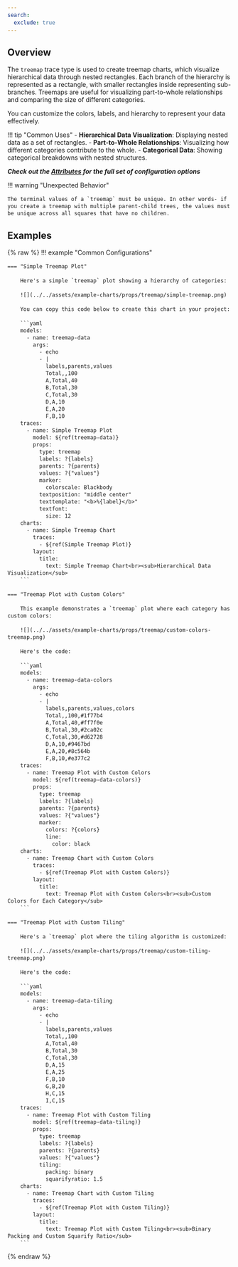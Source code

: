 ```yaml
---
search:
  exclude: true
---
```

<!--start-->
## Overview

The `treemap` trace type is used to create treemap charts, which visualize hierarchical data through nested rectangles. Each branch of the hierarchy is represented as a rectangle, with smaller rectangles inside representing sub-branches. Treemaps are useful for visualizing part-to-whole relationships and comparing the size of different categories.

You can customize the colors, labels, and hierarchy to represent your data effectively.

!!! tip "Common Uses"
    - **Hierarchical Data Visualization**: Displaying nested data as a set of rectangles.
    - **Part-to-Whole Relationships**: Visualizing how different categories contribute to the whole.
    - **Categorical Data**: Showing categorical breakdowns with nested structures.

_**Check out the [Attributes](../configuration/Trace/Props/Treemap/#attributes) for the full set of configuration options**_

!!! warning "Unexpected Behavior"

    The terminal values of a `treemap` must be unique. In other words- if you create a treemap with multiple parent-child trees, the values must be unique across all squares that have no children.

## Examples

{% raw %}
!!! example "Common Configurations"

    === "Simple Treemap Plot"

        Here's a simple `treemap` plot showing a hierarchy of categories:

        ![](../../assets/example-charts/props/treemap/simple-treemap.png)

        You can copy this code below to create this chart in your project:

        ```yaml
        models:
          - name: treemap-data
            args:
              - echo
              - |
                labels,parents,values
                Total,,100
                A,Total,40
                B,Total,30
                C,Total,30
                D,A,10
                E,A,20
                F,B,10
        traces:
          - name: Simple Treemap Plot
            model: ${ref(treemap-data)}
            props:
              type: treemap
              labels: ?{labels}
              parents: ?{parents}
              values: ?{"values"}
              marker: 
                colorscale: Blackbody
              textposition: "middle center"
              texttemplate: "<b>%{label}</b>"
              textfont:
                size: 12
        charts:
          - name: Simple Treemap Chart
            traces:
              - ${ref(Simple Treemap Plot)}
            layout:
              title:
                text: Simple Treemap Chart<br><sub>Hierarchical Data Visualization</sub>
        ```

    === "Treemap Plot with Custom Colors"

        This example demonstrates a `treemap` plot where each category has custom colors:

        ![](../../assets/example-charts/props/treemap/custom-colors-treemap.png)

        Here's the code:

        ```yaml
        models:
          - name: treemap-data-colors
            args:
              - echo
              - |
                labels,parents,values,colors
                Total,,100,#1f77b4
                A,Total,40,#ff7f0e
                B,Total,30,#2ca02c
                C,Total,30,#d62728
                D,A,10,#9467bd
                E,A,20,#8c564b
                F,B,10,#e377c2
        traces:
          - name: Treemap Plot with Custom Colors
            model: ${ref(treemap-data-colors)}
            props:
              type: treemap
              labels: ?{labels}
              parents: ?{parents}
              values: ?{"values"}
              marker:
                colors: ?{colors}
                line: 
                  color: black
        charts:
          - name: Treemap Chart with Custom Colors
            traces:
              - ${ref(Treemap Plot with Custom Colors)}
            layout:
              title:
                text: Treemap Plot with Custom Colors<br><sub>Custom Colors for Each Category</sub>
        ```

    === "Treemap Plot with Custom Tiling"

        Here's a `treemap` plot where the tiling algorithm is customized:

        ![](../../assets/example-charts/props/treemap/custom-tiling-treemap.png)

        Here's the code:

        ```yaml
        models:
          - name: treemap-data-tiling
            args:
              - echo
              - |
                labels,parents,values
                Total,,100
                A,Total,40
                B,Total,30
                C,Total,30
                D,A,15
                E,A,25
                F,B,10
                G,B,20
                H,C,15
                I,C,15
        traces:
          - name: Treemap Plot with Custom Tiling
            model: ${ref(treemap-data-tiling)}
            props:
              type: treemap
              labels: ?{labels}
              parents: ?{parents}
              values: ?{"values"}
              tiling:
                packing: binary
                squarifyratio: 1.5
        charts:
          - name: Treemap Chart with Custom Tiling
            traces:
              - ${ref(Treemap Plot with Custom Tiling)}
            layout:
              title:
                text: Treemap Plot with Custom Tiling<br><sub>Binary Packing and Custom Squarify Ratio</sub>
        ```

{% endraw %}
<!--end-->